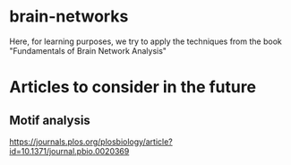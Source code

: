 # brain-networks
 Here, for learning purposes, we try to apply the techniques from the book "Fundamentals of Brain Network Analysis"



# Articles to consider in the future


## Motif analysis

https://journals.plos.org/plosbiology/article?id=10.1371/journal.pbio.0020369
